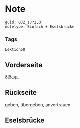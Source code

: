# Note
```
guid: QJZ_sJ?2,Q
notetype: Einfach + Eselsbrücke
```

### Tags
```
Lektion50
```

## Vorderseite
δίδωμι

## Rückseite
geben, übergeben, anvertrauen

## Eselsbrücke

